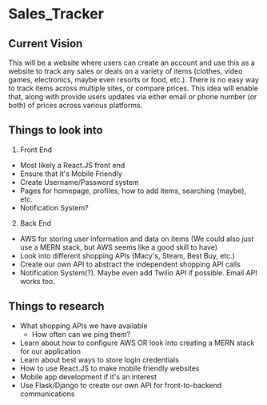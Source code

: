 # Sales_Tracker #


## Current Vision ##
This will be a website where users can create an account and use this as a website to track any sales or deals on a variety of items (clothes, video games, electronics, maybe even resorts or food, etc.). There is no easy way to track items across multiple sites, or compare prices. This idea will enable that, along with provide users updates via either email or phone number (or both) of prices across various platforms.  

## Things to look into ##
1. Front End
  * Most likely a React.JS front end 
  * Ensure that it's Mobile Friendly
  * Create Username/Password system
  * Pages for homepage, profiles, how to add items, searching (maybe), etc.
  * Notification System?
2. Back End
  * AWS for storing user information and data on items (We could also just use a MERN stack, but AWS seems like a good skill to have)
  * Look into different shopping APIs (Macy's, Steam, Best Buy, etc.)
  * Create our own API to abstract the independent shopping API calls
  * Notification System(?). Maybe even add Twilio API if possible. Email API works too.

## Things to research ##
 * What shopping APIs we have available
   * How often can we ping them?
 * Learn about how to configure AWS OR look into creating a MERN stack for our application
 * Learn about best ways to store login credentials
 * How to use React.JS to make mobile friendly websites
 * Mobile app development if it\'s an interest
 * Use Flask/Django to create our own API for front-to-backend communications

